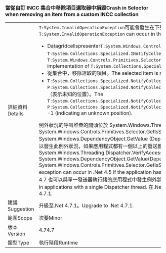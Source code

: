 ### <a name="crash-in-selector-when-removing-an-item-from-a-custom-incc-collection"></a><span data-ttu-id="c7357-101">當從自訂 INCC 集合中移除項目選取器中損毀</span><span class="sxs-lookup"><span data-stu-id="c7357-101">Crash in Selector when removing an item from a custom INCC collection</span></span>

|   |   |
|---|---|
|<span data-ttu-id="c7357-102">詳細資料</span><span class="sxs-lookup"><span data-stu-id="c7357-102">Details</span></span>|<span data-ttu-id="c7357-103"><code>T:System.InvalidOperationException</code>可能會發生在下列案例：</span><span class="sxs-lookup"><span data-stu-id="c7357-103">An <code>T:System.InvalidOperationException</code> can occur in the following scenario:</span></span><ul><li><span data-ttu-id="c7357-104">Datagridcellspresenter<code>T:System.Windows.Controls.Primitives.Selector</code>是集合的自訂實作與<code>T:System.Collections.Specialized.INotifyCollectionChanged</code>。</span><span class="sxs-lookup"><span data-stu-id="c7357-104">The ItemsSource for a <code>T:System.Windows.Controls.Primitives.Selector</code> is a collection with a custom implementation of <code>T:System.Collections.Specialized.INotifyCollectionChanged</code>.</span></span></li><li><span data-ttu-id="c7357-105">從集合中，移除選取的項目。</span><span class="sxs-lookup"><span data-stu-id="c7357-105">The selected item is removed from the collection.</span></span></li><li><span data-ttu-id="c7357-106"><code>T:System.Collections.Specialized.NotifyCollectionChangedEventArgs</code>具有<code>P:System.Collections.Specialized.NotifyCollectionChangedEventArgs.OldStartingIndex</code>=-1 （表示未知的位置）。</span><span class="sxs-lookup"><span data-stu-id="c7357-106">The <code>T:System.Collections.Specialized.NotifyCollectionChangedEventArgs</code> has <code>P:System.Collections.Specialized.NotifyCollectionChangedEventArgs.OldStartingIndex</code> = -1 (indicating an unknown position).</span></span></li></ul><span data-ttu-id="c7357-107">例外狀況的呼叫堆疊的開頭位於 System.Windows.Threading.Dispatcher.VerifyAccess() 在 System.Windows.Controls.Primitives.Selector.GetIsSelected (DependencyObject System.Windows.DependencyObject.GetValue (DependencyProperty dp)項目） 在.Net 4.5 中可以發生此例外狀況，如果應用程式都有一個以上的發送器執行緒。</span><span class="sxs-lookup"><span data-stu-id="c7357-107">The exception's callstack begins at System.Windows.Threading.Dispatcher.VerifyAccess() at System.Windows.DependencyObject.GetValue(DependencyProperty dp) at System.Windows.Controls.Primitives.Selector.GetIsSelected(DependencyObject element)This exception can occur in .Net 4.5 if the application has more than one Dispatcher thread.</span></span> <span data-ttu-id="c7357-108">在.Net 4.7 也可以與單一發送器執行緒的應用程式中發生例外狀況。</span><span class="sxs-lookup"><span data-stu-id="c7357-108">In .Net 4.7 the exception can also occur in applications with a single Dispatcher thread.</span></span> <span data-ttu-id="c7357-109">在.Net 4.7.1 修正問題。</span><span class="sxs-lookup"><span data-stu-id="c7357-109">The issue is fixed in .Net 4.7.1.</span></span>|
|<span data-ttu-id="c7357-110">建議</span><span class="sxs-lookup"><span data-stu-id="c7357-110">Suggestion</span></span>|<span data-ttu-id="c7357-111">升級至.Net 4.7.1。</span><span class="sxs-lookup"><span data-stu-id="c7357-111">Upgrade to .Net 4.7.1.</span></span>|
|<span data-ttu-id="c7357-112">範圍</span><span class="sxs-lookup"><span data-stu-id="c7357-112">Scope</span></span>|<span data-ttu-id="c7357-113">次要</span><span class="sxs-lookup"><span data-stu-id="c7357-113">Minor</span></span>|
|<span data-ttu-id="c7357-114">版本</span><span class="sxs-lookup"><span data-stu-id="c7357-114">Version</span></span>|<span data-ttu-id="c7357-115">4.7</span><span class="sxs-lookup"><span data-stu-id="c7357-115">4.7</span></span>|
|<span data-ttu-id="c7357-116">類型</span><span class="sxs-lookup"><span data-stu-id="c7357-116">Type</span></span>|<span data-ttu-id="c7357-117">執行階段</span><span class="sxs-lookup"><span data-stu-id="c7357-117">Runtime</span></span>|

